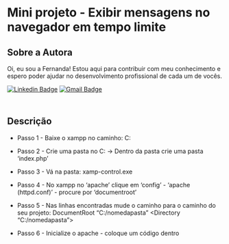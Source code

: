 # Mini projeto - Exibir mensagens no navegador em tempo limite

## Sobre a Autora
Oi, eu sou a Fernanda! Estou aqui para contribuir com meu conhecimento e espero poder ajudar no desenvolvimento profissional de cada um de vocês.

[![Linkedin Badge](https://img.shields.io/badge/-Fernanda_Maki_Hirose-blue?style=flat-square&logo=Linkedin&logoColor=white&link=https://www.linkedin.com/in/fernanda-maki-hirose-801117208/)](https://www.linkedin.com/in/fernanda-maki-hirose-801117208/)  [![Gmail Badge](https://img.shields.io/badge/-femahi2020@gmail.com-c14438?style=flat-square&logo=Gmail&logoColor=white&link=mailto:femahi2020@gmail.com)](mailto:femahi2020@gmail.com)


## <br />Descrição
- Passo 1 - Baixe o xampp no caminho: C:
- Passo 2 - Crie uma pasta no C: -> Dentro da pasta crie uma pasta ‘index.php’
- Passo 3 - Vá na pasta: xamp-control.exe
- Passo 4 - No xampp no ‘apache’ clique em ‘config’ - ‘apache (httpd.conf)’ - procure por ‘documentroot’

- Passo 5 - Nas linhas encontradas mude o caminho para o caminho do seu projeto:
DocumentRoot “C:/nomedapasta”
<Directory “C:/nomedapasta”>

- Passo 6 - Inicialize o apache - coloque um código dentro


